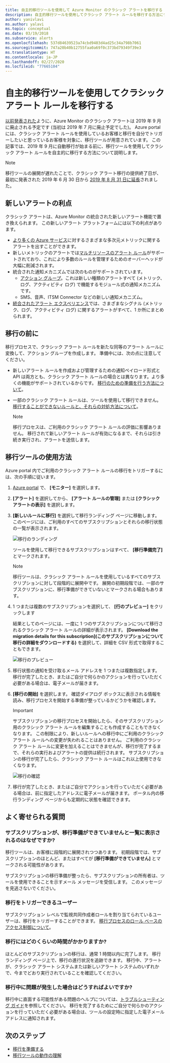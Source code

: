 ```yaml
---
title: 自主的移行ツールを使用して Azure Monitor のクラシック アラートを移行する
description: 自主的移行ツールを使用してクラシック アラート ルールを移行する方法について説明します。
author: yanivlavi
ms.author: yalavi
ms.topic: conceptual
ms.date: 03/19/2018
ms.subservice: alerts
ms.openlocfilehash: 537d84639523a74cbd9403d4ad25c34a798b7061
ms.sourcegitcommit: 747a20b40b12755faa0a69f0c373bd79349f39e3
ms.translationtype: HT
ms.contentlocale: ja-JP
ms.lasthandoff: 02/27/2020
ms.locfileid: "77665104"
---
```

# <a name="use-the-voluntary-migration-tool-to-migrate-your-classic-alert-rules"></a>自主的移行ツールを使用してクラシック アラート ルールを移行する

[以前発表された](monitoring-classic-retirement.md)ように、Azure Monitor のクラシック アラートは 2019 年 9 月に廃止される予定です (当初は 2019 年 7 月に廃止予定でした)。 Azure portal には、クラシック アラート ルールを使用しているお客様と移行を自分でトリガーしたいと思っているお客様を対象に、移行ツールが用意されています。 この記事では、2019 年 9 月に自動移行が始まる前に、移行ツールを使用してクラシック アラート ルールを自主的に移行する方法について説明します。

> [!NOTE]
> 移行ツールの展開が遅れたことで、クラシック アラート移行の提供終了日が、最初に発表された 2019 年 6 月 30 日から [2019 年 8 月 31 日に延長](https://azure.microsoft.com/updates/azure-monitor-classic-alerts-retirement-date-extended-to-august-31st-2019/)されました。

## <a name="benefits-of-new-alerts"></a>新しいアラートの利点

クラシック アラートは、Azure Monitor の統合された新しいアラート機能で置き換えられます。 この新しいアラート プラットフォームには以下の利点があります。

- [より多くの Azure サービス](alerts-metric-near-real-time.md#metrics-and-dimensions-supported)に対するさまざまな多次元メトリックに関するアラートを出すことができます。
- 新しいメトリックのアラートでは[マルチリソースのアラート ルール](alerts-metric-overview.md#monitoring-at-scale-using-metric-alerts-in-azure-monitor)がサポートされており、これにより多数のルールを管理するためのオーバーヘッドが大幅に削減されます。
- 統合された通知メカニズムでは次のものがサポートされています。
  - [アクション グループ](action-groups.md)。これは新しい種類のアラートすべて (メトリック、ログ、アクティビティ ログ) で機能するモジュール式の通知メカニズムです。
  - SMS、音声、ITSM Connector などの新しい通知メカニズム。
- [統合されたアラート エクスペリエンス](alerts-overview.md)では、さまざまなシグナル (メトリック、ログ、アクティビティ ログ) に関するアラートがすべて、1 か所にまとめられます。

## <a name="before-you-migrate"></a>移行の前に

移行プロセスで、クラシック アラート ルールを新たな同等のアラート ルールに変換して、アクション グループを作成します。 準備中には、次の点に注意してください。

- 新しいアラート ルールを作成および管理するための通知ペイロード形式と API は両方とも、クラシック アラート ルールの場合とは異なります。より多くの機能がサポートされているからです。 [移行のための準備を行う方法について](alerts-prepare-migration.md)。

- 一部のクラシック アラート ルールは、ツールを使用して移行できません。 [移行することができないルールと、それらの対処方法について](alerts-understand-migration.md#classic-alert-rules-that-will-not-be-migrated)。

    > [!NOTE]
    > 移行プロセスは、ご利用のクラシック アラート ルールの評価に影響ありません。 移行されて新しいアラート ルールが有効になるまで、それらは引き続き実行され、アラートを送信します。

## <a name="how-to-use-the-migration-tool"></a>移行ツールの使用方法

Azure portal 内でご利用のクラシック アラート ルールの移行をトリガーするには、次の手順に従います。

1. [Azure portal](https://portal.azure.com) で、 **[モニター]** を選択します。

1. **[アラート]** を選択してから、 **[アラート ルールの管理]** または **[クラシック アラートの表示]** を選択します。

1. **[新しいルールに移行]** を選択して移行ランディング ページに移動します。 このページには、ご利用のすべてのサブスクリプションとそれらの移行状態の一覧が表示されます。

    ![移行のランディング](media/alerts-migration/migration-landing.png "ルールの移行")

    ツールを使用して移行できるサブスクリプションはすべて、 **[移行準備完了]** とマークされます。

    > [!NOTE]
    > 移行ツールは、クラシック アラート ルールを使用しているすべてのサブスクリプションに対して段階的に展開中です。 展開の初期段階では、一部のサブスクリプションに、移行準備ができていないとマークされる場合もあります。

1. 1 つまたは複数のサブスクリプションを選択して、 **[行のプレビュー]** をクリックします

    結果としてのページには、一度に 1 つのサブスクリプションについて移行されるクラシック アラート ルールの詳細が表示されます。 **[Download the migration details for this subscription]\(このサブスクリプションについて移行の詳細をダウンロードする\)** を選択して、詳細を CSV 形式で取得することもできます。

    ![移行のプレビュー](media/alerts-migration/migration-preview.png "移行のプレビュー")

1. 移行状態の通知を受け取るメール アドレスを 1 つまたは複数指定します。 移行が完了したとき、またはご自分で何らかのアクションを行っていただく必要がある場合は、電子メールが届きます。

1. **[移行の開始]** を選択します。 確認ダイアログ ボックスに表示される情報を読み、移行プロセスを開始する準備が整っているかどうかを確認します。

    > [!IMPORTANT]
    > サブスクリプションの移行プロセスを開始したら、そのサブスクリプション用のクラシック アラート ルールを編集することも作成することもできなくなります。 この制限により、新しいルールへの移行中にご利用のクラシック アラート ルールへの変更が失われることはありません。 ご利用のクラシック アラート ルールに変更を加えることはできませんが、移行が完了するまで、それらの実行およびアラートの提供は続行されます。 サブスクリプションの移行が完了したら、クラシック アラート ルールはこれ以上使用できなくなります。

    ![移行の確認](media/alerts-migration/migration-confirm.png "移行の開始の確認")

1. 移行が完了したとき、またはご自分でアクションを行っていただく必要がある場合は、前に指定したアドレスに電子メールが届きます。 ポータル内の移行ランディング ページからも定期的に状態を確認できます。

## <a name="frequently-asked-questions"></a>よく寄せられる質問

### <a name="why-is-my-subscription-listed-as-not-ready-for-migration"></a>サブスクリプションが、移行準備ができていませんと一覧に表示されるのはなぜですか?

移行ツールは、お客様に段階的に展開されつつあります。 初期段階では、サブスクリプションのほとんど、またはすべてが **[移行準備ができていません]** とマークされる可能性があります。 

サブスクリプションの移行準備が整ったら、サブスクリプションの所有者は、ツールを使用できることを示すメール メッセージを受信します。 このメッセージを見逃さないでください。

### <a name="who-can-trigger-the-migration"></a>移行をトリガーできるユーザー

サブスクリプション レベルで監視共同作成者ロールを割り当てられているユーザーは、移行をトリガーすることができます。 [移行プロセスのロール ベースのアクセス制御について](alerts-understand-migration.md#who-can-trigger-the-migration)。

### <a name="how-long-will-the-migration-take"></a>移行にはどのくらいの時間がかかりますか?

ほとんどのサブスクリプションの移行は、通常 1 時間以内に完了します。 移行ランディング ページ上で、移行の進行状況を追跡できます。 移行中、アラートが、クラシック アラート システムまたは新しいアラート システムのいずれかで、今までどおり実行されていることを確認してください。

### <a name="what-can-i-do-if-i-run-into-a-problem-during-migration"></a>移行中に問題が発生した場合はどうすればよいですか?

移行中に直面する可能性がある問題のヘルプについては、[トラブルシューティング ガイド](alerts-understand-migration.md#common-problems-and-remedies)を参照してください。 移行を完了するためにご自分で何らかのアクションを行っていただく必要がある場合は、ツールの設定時に指定した電子メール アドレスに通知されます。

## <a name="next-steps"></a>次のステップ

- [移行を準備する](alerts-prepare-migration.md)
- [移行ツールの動作の理解](alerts-understand-migration.md)
